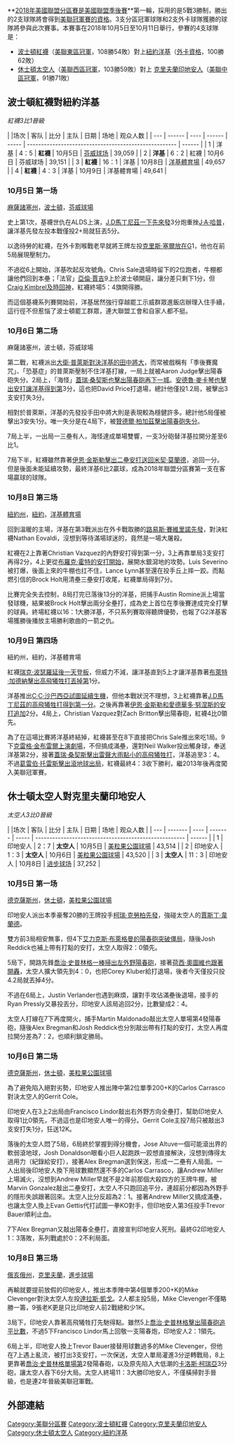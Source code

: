 **[2018年](https://zh.wikipedia.org/wiki/2018年美國職棒大聯盟球季 "wikilink")[美國聯盟分區賽是](https://zh.wikipedia.org/wiki/美國聯盟分區賽 "wikilink")[美國聯盟季後賽](https://zh.wikipedia.org/wiki/美國聯盟 "wikilink")**第一輪，採用的是5戰3勝制，勝出的2支球隊將會得到[美聯冠軍賽的資格](https://zh.wikipedia.org/wiki/2018年美國聯盟冠軍賽 "wikilink")。3支分區冠軍球隊和2支外卡球隊獲勝的球隊將參與此次賽事。本賽事在2018年10月5日至10月11日舉行，參賽的4支球隊是：

  - [波士頓紅襪](../Page/波士頓紅襪.md "wikilink")（[美聯東區冠軍](../Page/美國聯盟東區.md "wikilink")，108勝54敗）對上[紐約洋基](../Page/紐約洋基.md "wikilink")（[外卡資格](https://zh.wikipedia.org/wiki/2018年美國聯盟外卡晉級賽 "wikilink")，100勝62敗）
  - [休士頓太空人](../Page/休士頓太空人.md "wikilink")（[美聯西區冠軍](../Page/美國聯盟西區.md "wikilink")，103勝59敗）對上
    [克里夫蘭印地安人](https://zh.wikipedia.org/wiki/克里夫蘭印地安人 "wikilink")（[美聯中區冠軍](../Page/美國聯盟中區.md "wikilink")，91勝71敗）

## 波士頓紅襪對紐約洋基

*紅襪3比1晉級*

| |场次 | 客队     | 比分   | 主队     | 日期    | 场地                                                    | 观众人数   |
| --- | ------ | ---- | ------ | ----- | ----------------------------------------------------- | ------ |
| 1   | 洋基     | 4：5  | **紅襪** | 10月5日 | [芬威球场](https://zh.wikipedia.org/wiki/芬威球场 "wikilink") | 39,059 |
| 2   | **洋基** | 6：2  | 紅襪     | 10月6日 | 芬威球场                                                  | 39,151 |
| 3   | **紅襪** | 16：1 | 洋基     | 10月8日 | [洋基體育場](../Page/洋基體育場.md "wikilink")                  | 49,657 |
| 4   | **紅襪** | 4：3  | 洋基     | 10月9日 | 洋基體育場                                                 | 49,641 |

### 10月5日 第一场

[麻薩諸塞州](../Page/麻薩諸塞州.md "wikilink")，[波士頓](https://zh.wikipedia.org/wiki/波士頓 "wikilink")，[芬威球場](../Page/芬威球場.md "wikilink")

史上第1次，基襪世仇在ALDS上演，[J.D馬丁尼茲一下先來發](https://zh.wikipedia.org/wiki/J.D馬丁尼茲 "wikilink")3分炮重挫[J·A·哈普](../Page/J·A·哈普.md "wikilink")，讓洋基先發左投本戰僅投2+局就狂丟5分。

以逸待勞的紅襪，在外卡割喉戰老早就將王牌左投[克里斯·塞爾放在G](https://zh.wikipedia.org/wiki/克里斯·塞爾 "wikilink")1，他也在前5局展現壓制力。

不過從6上開始，洋基吹起反攻號角。Chris
Sale退場時留下的2位跑者，牛棚都讓他們回到本壘；「法官」[亞倫·賈吉](https://zh.wikipedia.org/wiki/亞倫·賈吉 "wikilink")9上於波士頓開庭，讓分差只剩下1分，但[Craig
Kimbrel及時回神](https://zh.wikipedia.org/wiki/Craig_Kimbrel "wikilink")，紅襪終場5：4旗開得勝。

而這個基襪系列賽開始前，洋基居然強行穿越罷工示威群眾進飯店辦理入住手續，這行徑不但惹惱了波士頓罷工群眾，連大聯盟工會和自家人都不挺。

### 10月6日 第二场

麻薩諸塞州，波士頓，芬威球場

第二戰，紅襪派出[大衛·普萊斯對決洋基的](https://zh.wikipedia.org/wiki/大衛·普萊斯 "wikilink")[田中將大](../Page/田中將大.md "wikilink")，而常被戲稱有「季後賽魔咒」、「恐基症」的普萊斯壓制不住洋基打線，一局上就被Aaron
Judge擊出陽春砲失分。2局上，「海怪」[蓋瑞·桑契斯也擊出陽春砲再下一城](https://zh.wikipedia.org/wiki/蓋瑞·桑契斯 "wikilink")。[安德魯·麥卡琴也擊出安打讓洋基得到第](https://zh.wikipedia.org/wiki/安德魯·麥卡琴 "wikilink")3分，這也把David
Price打退場，總計他僅投1.2局，被擊出3支安打失3分。

相對於普萊斯，洋基的先發投手田中將大則是表現較為穩健許多。總計他5局僅被擊出3安失1分。唯一失分是在4局下，被[贊德爾·柏加茲擊出陽春砲失分](https://zh.wikipedia.org/wiki/贊德爾·柏加茲 "wikilink")。

7局上半，一出局一三壘有人，海怪達成單場雙響，一支3分砲替洋基拉開分差至6比1。

7局下半，紅襪雖然靠著[伊恩·金斯勒擊出二壘安打送回](../Page/伊恩·金斯勒.md "wikilink")[米契·莫蘭德](https://zh.wikipedia.org/wiki/米契·莫蘭德 "wikilink")，追回一分。但是後面未能延續攻勢，最終洋基6比2贏球，成為2018年聯盟分區賽第一支在客場贏球的球隊。

### 10月8日 第三场

[紐約州](https://zh.wikipedia.org/wiki/紐約州 "wikilink")，[紐約](https://zh.wikipedia.org/wiki/紐約 "wikilink")，[洋基體育場](../Page/洋基體育場.md "wikilink")

回到溫暖的主場，洋基在第3戰派出在外卡戰取勝的[路易斯·賽維里諾先發](https://zh.wikipedia.org/wiki/路易斯·賽維里諾 "wikilink")，對決紅襪Nathan
Eovaldi，沒想到等待滿場球迷的，竟然是一場大屠殺。

紅襪在2上靠著Christian
Vazquez的內野安打得到第一分，3上再靠單局3支安打再得2分，4上更從[布羅克·霍特的安打開始](https://zh.wikipedia.org/wiki/布羅克·霍特 "wikilink")，展開水銀瀉地的攻勢。Luis
Severino被打爆，後面上來的牛棚也扛不住，Lance Lynn甚至還在投手丘上摔一跤。而點燃引信的Brock
Holt用清壘三壘安打收尾，紅襪單局得到7分。

比賽完全失去控制，8局打完已落後13分的洋基，把捕手Austin Romine派上場當發球機，結果被Brock
Holt擊出兩分全壘打，成為史上首位在季後賽達成完全打擊的球員。終場紅襪以16：1大勝洋基，不只系列賽取得聽牌優勢，也報了G2洋基客場獲勝後播放主場勝利歌曲的一箭之仇。

### 10月9日 第四场

紐約州，紐約，洋基體育場

紅襪[瑞克·波瑟羅延後一天登板](https://zh.wikipedia.org/wiki/瑞克·波瑟羅 "wikilink")，但威力不減，讓洋基直到5上才讓洋基靠著[布萊特·加德納擊出高飛犧牲打丟掉第](https://zh.wikipedia.org/wiki/布萊特·加德納 "wikilink")1分。

洋基推出[C·C·沙巴西亞試圖延續生機](../Page/卡斯坦·查爾斯·沙巴西亞.md "wikilink")，但他本戰狀況不理想，3上紅襪靠著[J.D馬丁尼茲的高飛犧牲打得到第一分](https://zh.wikipedia.org/wiki/J.D馬丁尼茲 "wikilink")。之後再靠著[伊恩·金斯勒和](../Page/伊恩·金斯勒.md "wikilink")[愛德華多·努涅斯的安打追加](../Page/愛德華多·努涅斯.md "wikilink")2分。4局上，Christian
Vazquez對Zach Britton擊出陽春砲，紅襪4比0領先。

為了在這場比賽將洋基終結掉，紅襪甚至在8下直接把Chris
Sale推出來吃1局。9下[克雷格·金布雷爾上演劇場](../Page/克雷格·金布雷爾.md "wikilink")，不但搞成滿壘，還對Neil
Walker投出觸身球，奉送洋基第2分，接著[蓋瑞·桑契斯擊出雷聲大雨點小的高飛犧牲打](https://zh.wikipedia.org/wiki/蓋瑞·桑契斯 "wikilink")，洋基追至3：4。不過[葛雷伯·托雷斯擊出滾地球出局](https://zh.wikipedia.org/wiki/葛雷伯·托雷斯 "wikilink")，紅襪最終4：3收下勝利，繼2013年後再度闖入美聯冠軍賽。

## 休士頓太空人對克里夫蘭印地安人

*太空人3比0晉級*

| |场次 | 客队      | 比分   | 主队      | 日期    | 场地                                                    | 观众人数   |
| --- | ------- | ---- | ------- | ----- | ----------------------------------------------------- | ------ |
| 1   | 印地安人    | 2：7  | **太空人** | 10月5日 | [美粒果公園球場](../Page/美粒果公園球場.md "wikilink")              | 43,514 |
| 2   | 印地安人    | 1：3  | **太空人** | 10月6日 | [美粒果公園球場](../Page/美粒果公園球場.md "wikilink")              | 43,520 |
| 3   | **太空人** | 11：3 | 印地安人    | 10月8日 | [进步球场](https://zh.wikipedia.org/wiki/进步球场 "wikilink") | 37,252 |

### 10月5日 第一场

[德克薩斯州](https://zh.wikipedia.org/wiki/德克薩斯州 "wikilink")，[休士頓](https://zh.wikipedia.org/wiki/休士頓 "wikilink")，[美粒果公園球場](../Page/美粒果公園球場.md "wikilink")

印地安人派出本季豪奪20勝的王牌投手[柯瑞·克勞柏先發](https://zh.wikipedia.org/wiki/柯瑞·克勞柏 "wikilink")，強碰太空人的[賈斯丁·韋蘭德](https://zh.wikipedia.org/wiki/賈斯丁·韋蘭德 "wikilink")。

雙方前3局相安無事，但4下[艾力克斯·布萊格曼的陽春砲突破僵局](https://zh.wikipedia.org/wiki/艾力克斯·布萊格曼 "wikilink")，隨後Josh
Reddick也補上帶有打點的安打，太空人取得2：0領先。

5局下，開路先鋒[喬治·史普林格一棒掃出左外野陽春砲](../Page/喬治·史普林格.md "wikilink")，接著[荷西·奧圖維也跟著開轟](../Page/荷西·奧圖維.md "wikilink")，太空人擴大領先到4：0，也把Corey
Kluber給打退場，後者今天僅投只投4.2局就丟掉4分。

不過在6局上，Justin Verlander也遇到麻煩，讓對手攻佔滿壘後退場，接手的Ryan
Pressly又暴投丟分，印地安人該局追回2分，比數變成2：4。

太空人打線在7下再度開火，捕手Martin Maldonado敲出太空人單場第4發陽春砲，隨後Alex Bregman和Josh
Reddick也分別敲出帶有打點的安打，太空人再度拉開分差為7：2，也順利鎖定勝局。

### 10月6日 第二场

[德克薩斯州](https://zh.wikipedia.org/wiki/德克薩斯州 "wikilink")，[休士頓](https://zh.wikipedia.org/wiki/休士頓 "wikilink")，[美粒果公園球場](../Page/美粒果公園球場.md "wikilink")

為了避免陷入絕對劣勢，印地安人推出陣中第2位單季200+K的Carlos Carrasco對決太空人的Gerrit Cole。

印地安人在3上2出局由Francisco
Lindor敲出右外野方向全壘打，幫助印地安人取得1比0領先，不過這也是印地安人唯一的得分。Gerrit
Cole主投7局只被敲出3支安打失1分，狂送12K。

落後的太空人悶了5局，6局終於掌握到得分機會，Jose Altuve一個可能滾出界的軟弱滾地球，Josh
Donaldson眼看小巨人起跑跌一跤想直接解決，沒想到傳得太過用力（紀錄給安打），接著Alex
Bregman選到保送，形成一二壘有人局面。一人出局後印地安人換下用球數顯然還不多的Carlos Carrasco，讓Andrew
Miller上場滅火，沒想到Andrew Miller早就不是2年前那個大殺四方的王牌牛棚，被Marvin
Gonzalez敲出二壘安打，太空人不只跑回追平分，連超前分都因為外野手的隱形失誤跟著回來。太空人比分反超為2：1。接著Andrew
Miller又搞成滿壘，也讓太空人換上Evan Gettis代打試圖一拳KO對手，但印地安人第3任投手Trevor Bauer順利止血。

7下Alex Bregman又敲出陽春全壘打，直接宣判印地安人死刑。最終G2印地安人1：3落敗，系列戰處於0：2不利局面。

### 10月8日 第三场

[俄亥俄州](../Page/俄亥俄州.md "wikilink")，[克里夫蘭](https://zh.wikipedia.org/wiki/克里夫蘭 "wikilink")，[進步球場](../Page/進步球場.md "wikilink")

再輸就要提前放假的印地安人，推出本季陣中第4個單季200+K的Mike
Clevenger對決太空人左投[達拉斯·凱戈](../Page/達拉斯·凱戈.md "wikilink")。2人都主投5局，Mike
Clevenger不僅略勝一籌，9張老K更是只比印地安人前2戰總和少1K。

3局下，印地安人靠著高飛犧牲打先馳得點。雖然5上[喬治·史普林格擊出陽春砲追平比數](../Page/喬治·史普林格.md "wikilink")，不過5下Francisco
Lindor馬上回敬一支陽春炮，印地安人2：1領先。

6局上半，印地安人換上Trevor Bauer接替用球數過多的Mike
Clevenger，但他在7上遇上亂流，被打出3支安打，一次保送，太空人單局灌進3分逆轉戰局，8上更靠著[喬治·史普林格單場第](../Page/喬治·史普林格.md "wikilink")2發陽春砲，以及原先陷入大低潮的[卡洛斯·柯瑞亞](https://zh.wikipedia.org/wiki/卡洛斯·柯瑞亞 "wikilink")3分砲，讓太空人吞下6分大局。太空人終場11：3大勝印地安人，不僅橫掃對手晉級，也是連2年晉級美聯冠軍戰。

## 外部連結

[Category:美聯分區賽](https://zh.wikipedia.org/wiki/Category:美聯分區賽 "wikilink")
[Category:波士頓紅襪](https://zh.wikipedia.org/wiki/Category:波士頓紅襪 "wikilink")
[Category:克里夫蘭印地安人](https://zh.wikipedia.org/wiki/Category:克里夫蘭印地安人 "wikilink")
[Category:休士頓太空人](https://zh.wikipedia.org/wiki/Category:休士頓太空人 "wikilink")
[Category:紐約洋基](https://zh.wikipedia.org/wiki/Category:紐約洋基 "wikilink")